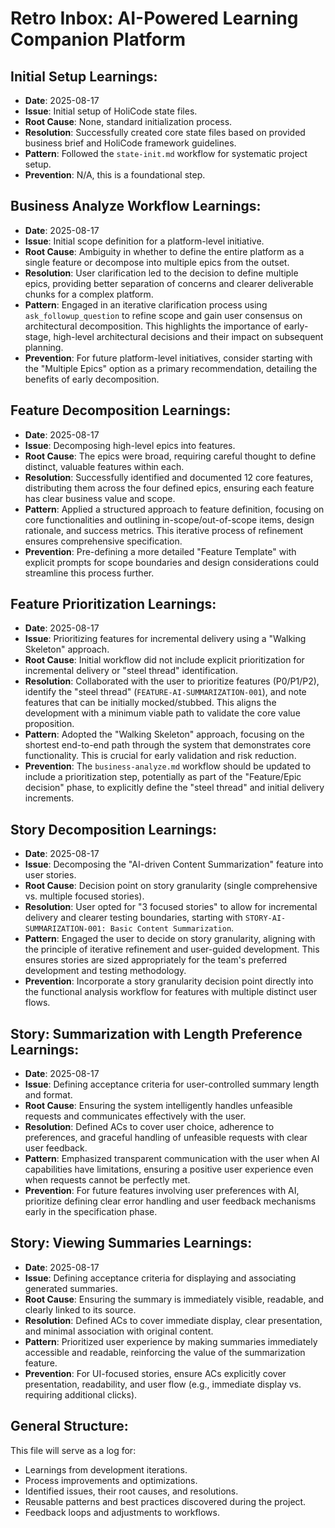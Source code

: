 # Retro Inbox: AI-Powered Learning Companion Platform

## Initial Setup Learnings:
- **Date**: 2025-08-17
- **Issue**: Initial setup of HoliCode state files.
- **Root Cause**: None, standard initialization process.
- **Resolution**: Successfully created core state files based on provided business brief and HoliCode framework guidelines.
- **Pattern**: Followed the `state-init.md` workflow for systematic project setup.
- **Prevention**: N/A, this is a foundational step.

## Business Analyze Workflow Learnings:
- **Date**: 2025-08-17
- **Issue**: Initial scope definition for a platform-level initiative.
- **Root Cause**: Ambiguity in whether to define the entire platform as a single feature or decompose into multiple epics from the outset.
- **Resolution**: User clarification led to the decision to define multiple epics, providing better separation of concerns and clearer deliverable chunks for a complex platform.
- **Pattern**: Engaged in an iterative clarification process using `ask_followup_question` to refine scope and gain user consensus on architectural decomposition. This highlights the importance of early-stage, high-level architectural decisions and their impact on subsequent planning.
- **Prevention**: For future platform-level initiatives, consider starting with the "Multiple Epics" option as a primary recommendation, detailing the benefits of early decomposition.

## Feature Decomposition Learnings:
- **Date**: 2025-08-17
- **Issue**: Decomposing high-level epics into features.
- **Root Cause**: The epics were broad, requiring careful thought to define distinct, valuable features within each.
- **Resolution**: Successfully identified and documented 12 core features, distributing them across the four defined epics, ensuring each feature has clear business value and scope.
- **Pattern**: Applied a structured approach to feature definition, focusing on core functionalities and outlining in-scope/out-of-scope items, design rationale, and success metrics. This iterative process of refinement ensures comprehensive specification.
- **Prevention**: Pre-defining a more detailed "Feature Template" with explicit prompts for scope boundaries and design considerations could streamline this process further.

## Feature Prioritization Learnings:
- **Date**: 2025-08-17
- **Issue**: Prioritizing features for incremental delivery using a "Walking Skeleton" approach.
- **Root Cause**: Initial workflow did not include explicit prioritization for incremental delivery or "steel thread" identification.
- **Resolution**: Collaborated with the user to prioritize features (P0/P1/P2), identify the "steel thread" (`FEATURE-AI-SUMMARIZATION-001`), and note features that can be initially mocked/stubbed. This aligns the development with a minimum viable path to validate the core value proposition.
- **Pattern**: Adopted the "Walking Skeleton" approach, focusing on the shortest end-to-end path through the system that demonstrates core functionality. This is crucial for early validation and risk reduction.
- **Prevention**: The `business-analyze.md` workflow should be updated to include a prioritization step, potentially as part of the "Feature/Epic decision" phase, to explicitly define the "steel thread" and initial delivery increments.

## Story Decomposition Learnings:
- **Date**: 2025-08-17
- **Issue**: Decomposing the "AI-driven Content Summarization" feature into user stories.
- **Root Cause**: Decision point on story granularity (single comprehensive vs. multiple focused stories).
- **Resolution**: User opted for "3 focused stories" to allow for incremental delivery and clearer testing boundaries, starting with `STORY-AI-SUMMARIZATION-001: Basic Content Summarization`.
- **Pattern**: Engaged the user to decide on story granularity, aligning with the principle of iterative refinement and user-guided development. This ensures stories are sized appropriately for the team's preferred development and testing methodology.
- **Prevention**: Incorporate a story granularity decision point directly into the functional analysis workflow for features with multiple distinct user flows.

## Story: Summarization with Length Preference Learnings:
- **Date**: 2025-08-17
- **Issue**: Defining acceptance criteria for user-controlled summary length and format.
- **Root Cause**: Ensuring the system intelligently handles unfeasible requests and communicates effectively with the user.
- **Resolution**: Defined ACs to cover user choice, adherence to preferences, and graceful handling of unfeasible requests with clear user feedback.
- **Pattern**: Emphasized transparent communication with the user when AI capabilities have limitations, ensuring a positive user experience even when requests cannot be perfectly met.
- **Prevention**: For future features involving user preferences with AI, prioritize defining clear error handling and user feedback mechanisms early in the specification phase.

## Story: Viewing Summaries Learnings:
- **Date**: 2025-08-17
- **Issue**: Defining acceptance criteria for displaying and associating generated summaries.
- **Root Cause**: Ensuring the summary is immediately visible, readable, and clearly linked to its source.
- **Resolution**: Defined ACs to cover immediate display, clear presentation, and minimal association with original content.
- **Pattern**: Prioritized user experience by making summaries immediately accessible and readable, reinforcing the value of the summarization feature.
- **Prevention**: For UI-focused stories, ensure ACs explicitly cover presentation, readability, and user flow (e.g., immediate display vs. requiring additional clicks).

## General Structure:
This file will serve as a log for:
- Learnings from development iterations.
- Process improvements and optimizations.
- Identified issues, their root causes, and resolutions.
- Reusable patterns and best practices discovered during the project.
- Feedback loops and adjustments to workflows.
